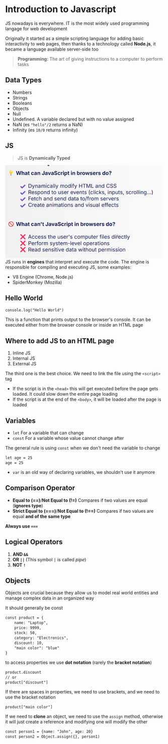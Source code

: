 # Introduction to Javascript
JS nowadays is everywhere. IT is the most widely used programming langage for web development

Originally it started as a simple scripting language for adding basic interactivity to web pages, then thanks to a technology called **Node.js**, it became a language available server-side too

> **Programming:** The art of giving instructions to a computer to perform tasks

## Data Types
- Numbers
- Strings
- Booleans
- Objects
- Null
- Undefined. A variable declared but with no value assigned
- NaN (es `"hello"/2` returns a NaN)
- Infinity (es `10/0` returns infinity)

## JS 
> JS is **Dynamically Typed**

![alt text](image.png)
JS runs in **engines** that interpret and execute the code. The engine is responsible for compiling and executing JS, some examples:
- V8 Engine (Chrome, Node.js)
- SpiderMonkey (Mozilla)

## Hello World

```
console.log("Hello World")
```

This is a function that prints output to the browser's console. It can be executed either from the browser console or inside an HTML page

## Where to add JS to an HTML page
1. Inline JS
2. Internal JS
3. External JS 

The third one is the best choice. We need to link the file using the `<script>` tag

- If the script is in the `<head>` this will get executed before the page gets loaded. It could slow down the entire page loading
- If the script is at the end of the `<body>`, it will be loaded after the page is loaded

## Variables
- `let` For a variable that can change
- `const` For a variable whose value cannot change after


The general rule is using `const` when we don't need the variable to change

```
let age = 25
age = 25
```
- `var` is an old way of declaring variables, we shouldn't use it anymore

## Comparison Operator
- **Equal to (==)**/**Not Equal to (!=)** Compares if two values are equal (**ignores type**)
- **Strict Equal to (===)**/**Not Equal to (!==)** Compares if two values are equal **and of the same type**

**Always use `===`**

## Logical Operators
1. **AND `&&`**
2. **OR `||`** (This symbol `|` is called *pipe*)
3. **NOT `!`**

## Objects 
Objects are crucial because they allow us to model real world entities and manage complex data in an organized way

It should generally be const
```
const product = {
    name: "Laptop",
    price: 9999,
    stock: 50,
    category: "Electronics",
    discount: 10,
    "main color": "blue"
}
```

to access properties we use **dot notation** (rarely the **bracket notation**)

```
product.discount
// or
product["discount"]
```

If there are spaces in properties, we need to use brackets, and we need to use the bracket notation
```
product["main color"]
```

If we need to **clone** an object, we need to use the `assign` method, otherwise it will just create a reference and modifying one will modify the other

```
const person1 = {name: "John", age: 20}
const person2 = Object.assign({}, person1)
```